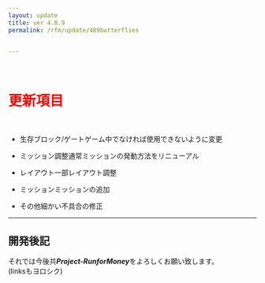 ```yaml
---
layout: update
title: ver 4.8.9
permalink: /rfm/update/489butterflies 


---
```

<br>
<h1 id="1"><font color="red">更新項目</font></h1><br>

+ <span class="red-badge">生存ブロック/ゲート</span>ゲーム中でなければ使用できないように変更 

+ <span class="blue-badge">ミッション調整</span>通常ミッションの発動方法をリニューアル 

+ <span class="green-badge">レイアウト</span>一部レイアウト調整    

+ <span class="red-badge">ミッション</span>ミッションの追加  

+ <span class="green-badge">その他</span>細かい不具合の修正 



----------------------------------------------------
## 開発後記  


それでは今後共***Project-RunforMoney***をよろしくお願い致します。<br>
(linksもヨロシク)
